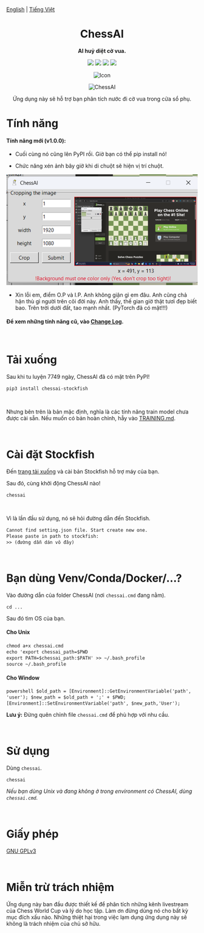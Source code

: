 [English](https://github.com/Linos1391/ChessAI-StockfishGUI/blob/main/README.md) | [Tiếng Việt](https://github.com/Linos1391/ChessAI-StockfishGUI/blob/main/translation/README-vi.md)

<div align="center">

# ChessAI

**AI huỷ diệt cờ vua.**

[![][latest-release-shield]][latest-release-url]
[![][latest-commit-shield]][latest-commit-url]
[![][python-shield]][python-url]
[![][stockfish-shield]][stockfish-url]

[latest-release-shield]: https://badgen.net/github/release/Linos1391/ChessAI-StockfishGUI/development?icon=github
[latest-release-url]: https://github.com/Linos1391/ChessAI-StockfishGUI/releases/latest
[latest-commit-shield]: https://badgen.net/github/last-commit/Linos1391/ChessAI-StockfishGUI/main?icon=github
[latest-commit-url]: https://github.com/Linos1391/ChessAI-StockfishGUI/commits/main
[python-shield]: https://img.shields.io/badge/Python-3.10+-yellow
[python-url]: https://www.python.org/downloads/
[stockfish-shield]: https://img.shields.io/badge/Stockfish-16+-green
[stockfish-url]: https://stockfishchess.org/download/

![Icon](https://github.com/Linos1391/ChessAI-StockfishGUI/blob/main/assets/Icon128.png?raw=true)

![ChessAI](https://github.com/Linos1391/ChessAI-StockfishGUI/blob/main/assets/ChessAI.png?raw=true)

Ứng dụng này sẽ hỗ trợ bạn phân tích nước đi cờ vua trong cửa sổ phụ.

</div>

# Tính năng

#### Tính năng mới (v1.0.0):

- Cuối cùng nó cũng lên PyPI rồi. Giờ bạn có thể pip install nó!

- Chức năng xén ảnh bây giờ khi di chuột sẽ hiện vị trí chuột.

![features_12](https://github.com/Linos1391/ChessAI-StockfishGUI/blob/main/assets/features_12.png?raw=true)

- Xin lỗi em, điểm O.P và I.P. Anh không giận gì em đâu. Anh cũng chả hận thù gì người trên cõi đời này. Anh thấy, thế gian giờ thật tươi đẹp biết bao. Trên trời dưới đất, tao mạnh nhất. (PyTorch đã có mặt!!!)

#### Để xem những tính năng cũ, vào [Change Log](https://github.com/Linos1391/ChessAI-StockfishGUI/blob/main/translation/CHANGELOG-vi.md).

<br>

# Tải xuống

Sau khi tu luyện 7749 ngày, ChessAI đã có mặt trên PyPI!
```
pip3 install chessai-stockfish
```
<br>

Nhưng bên trên là bản mặc định, nghĩa là các tính năng train model chưa được cài sẵn. Nếu muốn có bản hoàn chỉnh, hẫy vào [TRAINING.md](https://github.com/Linos1391/ChessAI-StockfishGUI/blob/main/translation/TRAINING-vi.md).

<br>

# Cài đặt Stockfish

Đến [trang tải xuống](https://stockfishchess.org/download/) và cài bản Stockfish hỗ trợ máy của bạn.
<br>

Sau đó, cùng khởi động ChessAI nào!
```
chessai
```
<br>

Vì là lần đầu sử dụng, nó sẽ hỏi đường dẫn đến Stockfish.
```
Cannot find setting.json file. Start create new one.
Please paste in path to stockfish:
>> (đường dẫn dán vô đây)
```

<br>

# Bạn dùng Venv/Conda/Docker/...?

Vào đường dẫn của folder ChessAI (nơi `chessai.cmd` đang nằm).
```
cd ...
```
Sau đó tìm OS của bạn.

#### Cho Unix
```
chmod a+x chessai.cmd
echo 'export chessai_path=$PWD
export PATH=$chessai_path:$PATH' >> ~/.bash_profile
source ~/.bash_profile
```

#### Cho Window
```
powershell $old_path = [Environment]::GetEnvironmentVariable('path', 'user'); $new_path = $old_path + ';' + $PWD; [Environment]::SetEnvironmentVariable('path', $new_path,'User');
```

**Lưu ý:** Đừng quên chỉnh file `chessai.cmd` để phù hợp với nhu cầu.

<br>

# Sử dụng

Dùng `chessai`.
```
chessai
```
*Nếu bạn dùng Unix và đang không ở trong environment có ChessAI, dùng `chessai.cmd`.*

<br>

# Giấy phép

[GNU GPLv3](https://github.com/Linos1391/ChessAI-StockfishGUI/blob/main/LICENSE)

<br>

# Miễn trừ trách nhiệm

Ứng dụng này ban đầu được thiết kế để phân tích những kênh livestream của Chess World Cup và lý do học tập. Làm ơn đừng dùng nó cho bất kỳ mục đích xấu nào. Những thiệt hại trong việc lạm dụng ứng dụng này sẽ không là trách nhiệm của chủ sở hữu.

